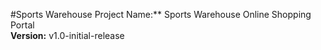 #Sports Warehouse
Project Name:** Sports Warehouse Online Shopping Portal  
**Version:** v1.0-initial-release 
